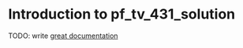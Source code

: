 # Introduction to pf_tv_431_solution

TODO: write [great documentation](http://jacobian.org/writing/what-to-write/)
